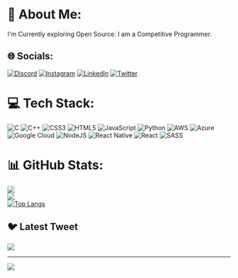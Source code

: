 # 💫 About Me:
I'm Currently exploring Open Source.
I am a Competitive Programmer.



## 🌐 Socials:
[![Discord](https://img.shields.io/badge/Discord-%237289DA.svg?logo=discord&logoColor=white)](https://discord.gg/cr7bit#4097) [![Instagram](https://img.shields.io/badge/Instagram-%23E4405F.svg?logo=Instagram&logoColor=white)](https://instagram.com/utsxvrai) [![LinkedIn](https://img.shields.io/badge/LinkedIn-%230077B5.svg?logo=linkedin&logoColor=white)](https://linkedin.com/in/utsav-rai-16167b1b6) [![Twitter](https://img.shields.io/badge/Twitter-%231DA1F2.svg?logo=Twitter&logoColor=white)](https://twitter.com/utsxvrai) 

# 💻 Tech Stack:
![C](https://img.shields.io/badge/c-%2300599C.svg?style=for-the-badge&logo=c&logoColor=white) ![C++](https://img.shields.io/badge/c++-%2300599C.svg?style=for-the-badge&logo=c%2B%2B&logoColor=white) ![CSS3](https://img.shields.io/badge/css3-%231572B6.svg?style=for-the-badge&logo=css3&logoColor=white) ![HTML5](https://img.shields.io/badge/html5-%23E34F26.svg?style=for-the-badge&logo=html5&logoColor=white) ![JavaScript](https://img.shields.io/badge/javascript-%23323330.svg?style=for-the-badge&logo=javascript&logoColor=%23F7DF1E) ![Python](https://img.shields.io/badge/python-3670A0?style=for-the-badge&logo=python&logoColor=ffdd54) ![AWS](https://img.shields.io/badge/AWS-%23FF9900.svg?style=for-the-badge&logo=amazon-aws&logoColor=white) ![Azure](https://img.shields.io/badge/azure-%230072C6.svg?style=for-the-badge&logo=azure-devops&logoColor=white) ![Google Cloud](https://img.shields.io/badge/Google%20Cloud-%234285F4.svg?style=for-the-badge&logo=google-cloud&logoColor=white) ![NodeJS](https://img.shields.io/badge/node.js-6DA55F?style=for-the-badge&logo=node.js&logoColor=white) ![React Native](https://img.shields.io/badge/react_native-%2320232a.svg?style=for-the-badge&logo=react&logoColor=%2361DAFB) ![React](https://img.shields.io/badge/react-%2320232a.svg?style=for-the-badge&logo=react&logoColor=%2361DAFB) ![SASS](https://img.shields.io/badge/SASS-hotpink.svg?style=for-the-badge&logo=SASS&logoColor=white)
# 📊 GitHub Stats:
![](https://github-readme-stats.vercel.app/api?username=utsxvrai&theme=dark&hide_border=false&include_all_commits=false&count_private=false)<br/>
![](https://github-readme-streak-stats.herokuapp.com/?user=utsxvrai&theme=dark&hide_border=false)<br/>
[![Top Langs](https://github-readme-stats.vercel.app/api/top-langs/?username=utsxvrai)](https://github.com/utsxvrai/github-readme-stats)

## 🐦 Latest Tweet
[![](https://gtce.itsvg.in/api?username=utsxvrai)](https://github.com/VishwaGauravIn/github-twitter-card-embed)

---
[![](https://visitcount.itsvg.in/api?id=utsxvrai&icon=0&color=0)](https://visitcount.itsvg.in)

<!-- Proudly created with GPRM ( https://gprm.itsvg.in ) -->
